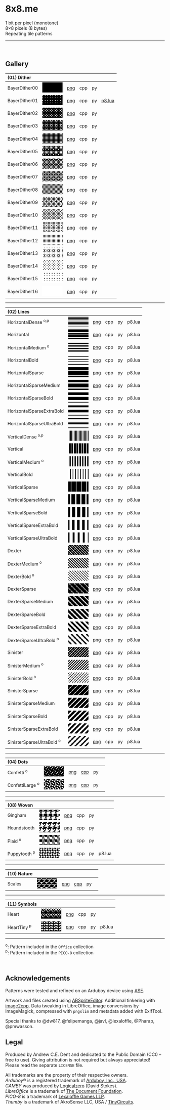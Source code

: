 # 8x8.me

1 bit per pixel (monotone)  
8×8 pixels (8 bytes)  
Repeating tile patterns  

---


<br>


## Gallery

| (01) Dither  ||||||
| :--- | :---: | :---: | :---: | :---: | :---: |
| BayerDither00 | ![](/previews/BayerDither00.png) | [png](/01-Dither/png/BayerDither00.png) | cpp | py |
| BayerDither01 | ![](/previews/BayerDither01.png) | [png](/01-Dither/png/BayerDither01.png) | cpp | py | [p8.lua](https://github.com/ace-dent/8x8.me/blob/2422c80356c574398278a19a280514db1ad3a875/01-Dither/dither.p8.lua#L5)
| BayerDither02 | ![](/previews/BayerDither02.png) | [png](/01-Dither/png/BayerDither02.png) | cpp | py |
| BayerDither03 | ![](/previews/BayerDither03.png) | [png](/01-Dither/png/BayerDither03.png) | cpp | py |
| BayerDither04 | ![](/previews/BayerDither04.png) | [png](/01-Dither/png/BayerDither04.png) | cpp | py |
| BayerDither05 | ![](/previews/BayerDither05.png) | [png](/01-Dither/png/BayerDither05.png) | cpp | py |
| BayerDither06 | ![](/previews/BayerDither06.png) | [png](/01-Dither/png/BayerDither06.png) | cpp | py |
| BayerDither07 | ![](/previews/BayerDither07.png) | [png](/01-Dither/png/BayerDither07.png) | cpp | py |
| BayerDither08 | ![](/previews/BayerDither08.png) | [png](/01-Dither/png/BayerDither08.png) | cpp | py |
| BayerDither09 | ![](/previews/BayerDither09.png) | [png](/01-Dither/png/BayerDither09.png) | cpp | py |
| BayerDither10 | ![](/previews/BayerDither10.png) | [png](/01-Dither/png/BayerDither10.png) | cpp | py |
| BayerDither11 | ![](/previews/BayerDither11.png) | [png](/01-Dither/png/BayerDither11.png) | cpp | py |
| BayerDither12 | ![](/previews/BayerDither12.png) | [png](/01-Dither/png/BayerDither12.png) | cpp | py |
| BayerDither13 | ![](/previews/BayerDither13.png) | [png](/01-Dither/png/BayerDither13.png) | cpp | py |
| BayerDither14 | ![](/previews/BayerDither14.png) | [png](/01-Dither/png/BayerDither14.png) | cpp | py |
| BayerDither15 | ![](/previews/BayerDither15.png) | [png](/01-Dither/png/BayerDither15.png) | cpp | py |
| BayerDither16 | ![](/previews/BayerDither16.png) | [png](/01-Dither/png/BayerDither16.png) | cpp | py |

---

| (02) Lines  ||||||
| :--- | :---: | :---: | :---: | :---: | :---: |
| HorizontalDense <sup>o,p</sup>| ![](/previews/HorizontalDense.png) | [png](/02-Lines/png/HorizontalDense.png) | cpp | py | p8.lua
| Horizontal | ![](/previews/Horizontal.png) | [png](/02-Lines/png/Horizontal.png) | cpp | py | p8.lua
| HorizontalMedium <sup>o</sup>| ![](/previews/HorizontalMedium.png) | [png](/02-Lines/png/HorizontalMedium.png) | cpp | py | p8.lua
| HorizontalBold | ![](/previews/HorizontalBold.png) | [png](/02-Lines/png/HorizontalBold.png) | cpp | py | p8.lua
| HorizontalSparse | ![](/previews/HorizontalSparse.png) | [png](/02-Lines/png/HorizontalSparse.png) | cpp | py | p8.lua
| HorizontalSparseMedium | ![](/previews/HorizontalSparseMedium.png) | [png](/02-Lines/png/HorizontalSparseMedium.png) | cpp | py | p8.lua
| HorizontalSparseBold | ![](/previews/HorizontalSparseBold.png) | [png](/02-Lines/png/HorizontalSparseBold.png) | cpp | py | p8.lua
| HorizontalSparseExtraBold | ![](/previews/HorizontalSparseExtraBold.png) | [png](/02-Lines/png/HorizontalSparseExtraBold.png) | cpp | py | p8.lua
| HorizontalSparseUltraBold | ![](/previews/HorizontalSparseUltraBold.png) | [png](/02-Lines/png/HorizontalSparseUltraBold.png) | cpp | py | p8.lua
| VerticalDense <sup>o,p</sup>| ![](/previews/VerticalDense.png) | [png](/02-Lines/png/VerticalDense.png) | cpp | py | p8.lua
| Vertical | ![](/previews/Vertical.png) | [png](/02-Lines/png/Vertical.png) | cpp | py | p8.lua
| VerticalMedium <sup>o</sup>| ![](/previews/VerticalMedium.png) | [png](/02-Lines/png/VerticalMedium.png) | cpp | py | p8.lua
| VerticalBold | ![](/previews/VerticalBold.png) | [png](/02-Lines/png/VerticalBold.png) | cpp | py | p8.lua
| VerticalSparse | ![](/previews/VerticalSparse.png) | [png](/02-Lines/png/VerticalSparse.png) | cpp | py | p8.lua
| VerticalSparseMedium | ![](/previews/VerticalSparseMedium.png) | [png](/02-Lines/png/VerticalSparseMedium.png) | cpp | py | p8.lua
| VerticalSparseBold | ![](/previews/VerticalSparseBold.png) | [png](/02-Lines/png/VerticalSparseBold.png) | cpp | py | p8.lua
| VerticalSparseExtraBold | ![](/previews/VerticalSparseExtraBold.png) | [png](/02-Lines/png/VerticalSparseExtraBold.png) | cpp | py | p8.lua
| VerticalSparseUltraBold | ![](/previews/VerticalSparseUltraBold.png) | [png](/02-Lines/png/VerticalSparseUltraBold.png) | cpp | py | p8.lua
| Dexter | ![](/previews/Dexter.png) | [png](/02-Lines/png/Dexter.png) | cpp | py | p8.lua
| DexterMedium <sup>o</sup>| ![](/previews/DexterMedium.png) | [png](/02-Lines/png/DexterMedium.png) | cpp | py | p8.lua
| DexterBold <sup>o</sup>| ![](/previews/DexterBold.png) | [png](/02-Lines/png/DexterBold.png) | cpp | py | p8.lua
| DexterSparse | ![](/previews/DexterSparse.png) | [png](/02-Lines/png/DexterSparse.png) | cpp | py | p8.lua
| DexterSparseMedium | ![](/previews/DexterSparseMedium.png) | [png](/02-Lines/png/DexterSparseMedium.png) | cpp | py | p8.lua
| DexterSparseBold | ![](/previews/DexterSparseBold.png) | [png](/02-Lines/png/DexterSparseBold.png) | cpp | py | p8.lua
| DexterSparseExtraBold | ![](/previews/DexterSparseExtraBold.png) | [png](/02-Lines/png/DexterSparseExtraBold.png) | cpp | py | p8.lua
| DexterSparseUltraBold <sup>o</sup>| ![](/previews/DexterSparseUltraBold.png) | [png](/02-Lines/png/DexterSparseUltraBold.png) | cpp | py | p8.lua
| Sinister | ![](/previews/Sinister.png) | [png](/02-Lines/png/Sinister.png) | cpp | py | p8.lua
| SinisterMedium <sup>o</sup>| ![](/previews/SinisterMedium.png) | [png](/02-Lines/png/SinisterMedium.png) | cpp | py | p8.lua
| SinisterBold <sup>o</sup>| ![](/previews/SinisterBold.png) | [png](/02-Lines/png/SinisterBold.png) | cpp | py | p8.lua
| SinisterSparse | ![](/previews/SinisterSparse.png) | [png](/02-Lines/png/SinisterSparse.png) | cpp | py | p8.lua
| SinisterSparseMedium | ![](/previews/SinisterSparseMedium.png) | [png](/02-Lines/png/SinisterSparseMedium.png) | cpp | py | p8.lua
| SinisterSparseBold | ![](/previews/SinisterSparseBold.png) | [png](/02-Lines/png/SinisterSparseBold.png) | cpp | py | p8.lua
| SinisterSparseExtraBold | ![](/previews/SinisterSparseExtraBold.png) | [png](/02-Lines/png/SinisterSparseExtraBold.png) | cpp | py | p8.lua
| SinisterSparseUltraBold <sup>o</sup>| ![](/previews/SinisterSparseUltraBold.png) | [png](/02-Lines/png/SinisterSparseUltraBold.png) | cpp | py | p8.lua

---

| (04) Dots ||||||
| :--- | :---: | :---: | :---: | :---: | :---: |
| Confetti <sup>o</sup>| ![](/previews/Confetti.png) | [png](/04-Dots/png/Confetti.png) | [cpp](https://github.com/ace-dent/8x8.me/blob/87b0ac8f90162ce2c74284c92b725fdee690b0d5/04-Dots/Dots.h#L8) | py |
| ConfettiLarge <sup>o</sup>| ![](/previews/ConfettiLarge.png) | [png](/04-Dots/png/ConfettiLarge.png) | [cpp](https://github.com/ace-dent/8x8.me/blob/87b0ac8f90162ce2c74284c92b725fdee690b0d5/04-Dots/Dots.h#L21) | py |

---

| (08) Woven ||||||
| :--- | :---: | :---: | :---: | :---: | :---: |
| Gingham | ![](/previews/Gingham.png) | [png](/08-Woven/png/Gingham.png) | cpp | py |
| Houndstooth | ![](/previews/Houndstooth.png) | [png](/08-Woven/png/Houndstooth.png) | cpp | py |
| Plaid <sup>o</sup>| ![](/previews/Plaid.png) | [png](/08-Woven/png/Plaid.png) | cpp | py |
| Puppytooth <sup>p</sup>| ![](/previews/Puppytooth.png) | [png](/08-Woven/png/Puppytooth.png) | cpp | py | p8.lua

---

| (10) Nature ||||||
| :--- | :---: | :---: | :---: | :---: | :---: |
| Scales | ![](/previews/Scales.png) | [png](/10-Nature/png/Scales.png) | [cpp](https://github.com/ace-dent/8x8.me/blob/50f1dab5edc1b9d17e2b1e617452acc4c783f4ad/10-Nature/Nature.h#L9) | py |

---

| (11) Symbols ||||||
| :--- | :---: | :---: | :---: | :---: | :---: |
| Heart | ![](/previews/Heart.png) | [png](/11-Symbols/png/Heart.png) | cpp | py |
| HeartTiny <sup>p</sup>| ![](/previews/HeartTiny.png) | [png](/11-Symbols/png/HeartTiny.png) | cpp | py | p8.lua

---

<sup>o</sup>: Pattern included in the `Office` collection  
<sup>p</sup>: Pattern included in the `PICO-8` collection

<br>


## Acknowledgements

Patterns were tested and refined on an Arduboy device using [ASE](https://github.com/pmwasson/ASE). 

Artwork and files created using [ABSpriteEditor](https://github.com/Pharap/ABSpriteEditor). Additional tinkering with [image2cpp](https://javl.github.io/image2cpp/). Data tweaking in LibreOffice, image conversions by ImageMagick, compressed with `pngslim` and metadata added with ExifTool.

Special thanks to @dw817, @felipemanga, @javl, @lexaloffle, @Pharap, @pmwasson.

## Legal
Produced by Andrew C.E. Dent and dedicated to the Public Domain (CC0 – free to use). Giving attribution is not required but always appreciated! Please read the separate `LICENSE` file.

All trademarks are the property of their respective owners.  
*Arduboy*® is a registered trademark of [Arduboy, Inc., USA](https://www.arduboy.com).  
*GAMBY* was produced by [Logicalzero](http://logicalzero.com/gamby/) (David Stokes).  
*LibreOffice* is a trademark of [The Document Foundation](https://www.libreoffice.org).  
*PICO-8*  is a trademark of [Lexaloffle Games LLP](https://www.pico-8.com).  
*Thumby* is a trademark of AkroSense LLC, USA / [TinyCircuits](https://thumby.us).